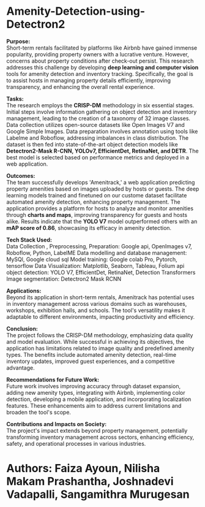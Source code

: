 # Amenity-Detection-using-Detectron2
**Purpose:** <br>
Short-term rentals facilitated by platforms like Airbnb have gained immense popularity, providing property owners with a lucrative venture. However, concerns about property conditions after check-out persist. This research addresses this challenge by developing **deep learning and computer vision** tools for amenity detection and inventory tracking. Specifically, the goal is to assist hosts in managing property details efficiently, improving transparency, and enhancing the overall rental experience.

**Tasks:** <br>
The research employs the **CRISP-DM** methodology in six essential stages. Initial steps involve information gathering on object detection and inventory management, leading to the creation of a taxonomy of 32 image classes. Data collection utilizes open-source datasets like Open Images V7 and Google Simple Images. Data preparation involves annotation using tools like Labelme and Roboflow, addressing imbalances in class distribution. The dataset is then fed into state-of-the-art object detection models like **Detectron2-Mask R-CNN, YOLOv7, EfficientDet, RetinaNet, and DETR**. The best model is selected based on performance metrics and deployed in a web application.

**Outcomes:** <br>
The team successfully develops 'Amenitrack,' a web application predicting property amenities based on images uploaded by hosts or guests. The deep learning models trained and finetuned on our custome dataset facilitate automated amenity detection, enhancing property management. The application provides a platform for hosts to analyze and monitor amenities through **charts and maps**, improving transparency for guests and hosts alike. Results indicate that the **YOLO V7** model outperformed others with an **mAP score of 0.86**, showcasing its efficacy in amenity detection.

**Tech Stack Used:** <br>
Data Collection , Preprocessing, Preparation: Google api, OpenImages v7, Roboflow, Python, LabelME
Data modelling and database management: MySQl, Google cloud sql
Model training: Google colab Pro, Pytorch, tensorflow
Data Visualization: Matplotlib, Seaborn, Tableau, Folium api
object detection: YOLO V7, EfficientDet, RetinaNet, Detection Transformers
Image segmentation: Detectron2 Mask RCNN

**Applications:** <br>
Beyond its application in short-term rentals, Amenitrack has potential uses in inventory management across various domains such as warehouses, workshops, exhibition halls, and schools. The tool's versatility makes it adaptable to different environments, impacting productivity and efficiency.

**Conclusion:** <br>
The project follows the CRISP-DM methodology, emphasizing data quality and model evaluation. While successful in achieving its objectives, the application has limitations related to image quality and predefined amenity types. The benefits include automated amenity detection, real-time inventory updates, improved guest experiences, and a competitive advantage.

**Recommendations for Future Work:** <br>
Future work involves improving accuracy through dataset expansion, adding new amenity types, integrating with Airbnb, implementing color detection, developing a mobile application, and incorporating localization features. These enhancements aim to address current limitations and broaden the tool's scope.

**Contributions and Impacts on Society:** <br>
The project's impact extends beyond property management, potentially transforming inventory management across sectors, enhancing efficiency, safety, and operational processes in various industries.


# Authors: Faiza Ayoun, Nilisha Makam Prashantha, Joshnadevi Vadapalli, Sangamithra Murugesan




